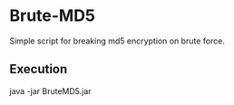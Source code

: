 # Brute-MD5

Simple script for breaking md5 encryption on brute force.

Execution
-------

java -jar BruteMD5.jar
